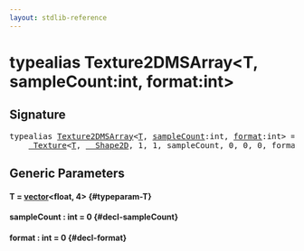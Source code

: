 ```yaml
---
layout: stdlib-reference
---
```


# typealias Texture2DMSArray\<T, sampleCount:int, format:int\>

## Signature

<pre>
<span class='code_keyword'>typealias</span> <a href="/stdlib-reference/types/Texture2DMSArray" class="code_type">Texture2DMSArray</a>&lt;<a href="/stdlib-reference/types/Texture2DMSArray#typeparam-T" class="code_type">T</a>, <a href="/stdlib-reference/types/Texture2DMSArray#typeparam-sampleCount" class="code_var">sampleCount</a>:int, <a href="/stdlib-reference/types/Texture2DMSArray#typeparam-format" class="code_var">format</a>:int&gt; = 
    <a href="/stdlib-reference/types/Texture/index" class="code_type">_Texture</a>&lt;<a href="/stdlib-reference/types/Texture/index#typeparam-T" class="code_type">T</a>, <a href="/stdlib-reference/types/Shape2D/index" class="code_type">__Shape2D</a>, 1, 1, sampleCount, 0, 0, 0, format&gt;;
</pre>

## Generic Parameters

#### T  = [vector](/stdlib-reference/types/vector/index)\<float, 4\> {#typeparam-T}
#### sampleCount  : int = 0 {#decl-sampleCount}
#### format  : int = 0 {#decl-format}

